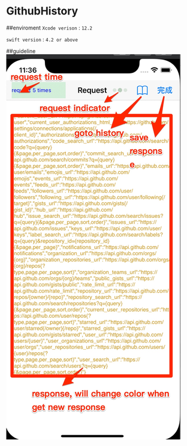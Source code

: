 # GithubHistory
##enviroment
`Xcode verison` : `12.2`

`swift version` : `4.2 or above`

##guideline
![-w200](https://raw.githubusercontent.com/hh404/images/master/20210205002309.jpg)

